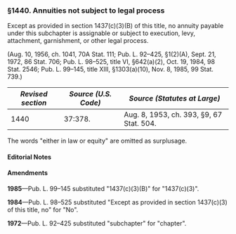 ### §1440. Annuities not subject to legal process ###

Except as provided in section 1437(c)(3)(B) of this title, no annuity payable under this subchapter is assignable or subject to execution, levy, attachment, garnishment, or other legal process.

(Aug. 10, 1956, ch. 1041, 70A Stat. 111; Pub. L. 92–425, §1(2)(A), Sept. 21, 1972, 86 Stat. 706; Pub. L. 98–525, title VI, §642(a)(2), Oct. 19, 1984, 98 Stat. 2546; Pub. L. 99–145, title XIII, §1303(a)(10), Nov. 8, 1985, 99 Stat. 739.)

|*Revised section*|*Source (U.S. Code)*|      *Source (Statutes at Large)*      |
|-----------------|--------------------|----------------------------------------|
|      1440       |      37:378.       |Aug. 8, 1953, ch. 393, §9, 67 Stat. 504.|

The words "either in law or equity" are omitted as surplusage.

#### **Editorial Notes** ####

#### Amendments ####

**1985**—Pub. L. 99–145 substituted "1437(c)(3)(B)" for "1437(c)(3)".

**1984**—Pub. L. 98–525 substituted "Except as provided in section 1437(c)(3) of this title, no" for "No".

**1972**—Pub. L. 92–425 substituted "subchapter" for "chapter".